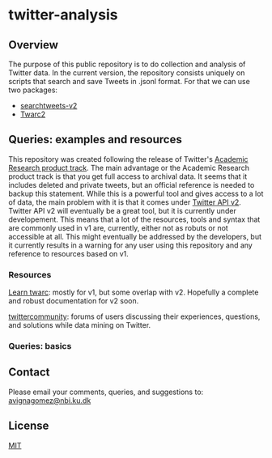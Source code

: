 # twitter-analysis

## Overview
The purpose of this public repository is to do collection and analysis of Twitter data.
In the current version, the repository consists uniquely on scripts that search and save Tweets in .jsonl format. 
For that we can use two packages:
  - [searchtweets-v2](https://pypi.org/project/searchtweets-v2/)
  - [Twarc2](https://twarc-project.readthedocs.io/en/latest/twarc2/)

## Queries: examples and resources
This repository was created following the release of Twitter's [Academic Research product track](https://developer.twitter.com/en/solutions/academic-research).
The main advantage or the Academic Research product track is that you get full access to archival data. 
It seems that it includes deleted and private tweets, but an official reference is needed to backup this statement.
While this is a powerful tool and gives access to a lot of data, the main problem with it is that it comes under [Twitter API v2](https://developer.twitter.com/en/docs/twitter-api/early-access).
Twitter API v2 will eventually be a great tool, but it is currently under developement.
This means that a lot of the resources, tools and syntax that are commonly used in v1 are, currently, either not as robuts or not accessible at all.
This might eventually be addressed by the developers, but it currently results in a warning for any user using this repository and any reference to resources based on v1.

### Resources
[Learn twarc](https://scholarslab.github.io/learn-twarc/): mostly for v1, but some overlap with v2. Hopefully a complete and robust documentation for v2 soon.

[twittercommunity](https://twittercommunity.com/): forums of users discussing their experiences, questions, and solutions while data mining on Twitter.

### Queries: basics

## Contact
Please email your comments, queries, and suggestions to: avignagomez@nbi.ku.dk

## License
[MIT](https://choosealicense.com/licenses/mit/)
